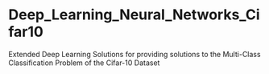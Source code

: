 # Deep_Learning_Neural_Networks_Cifar10
Extended Deep Learning Solutions for providing solutions to the Multi-Class Classification Problem of the Cifar-10 Dataset
